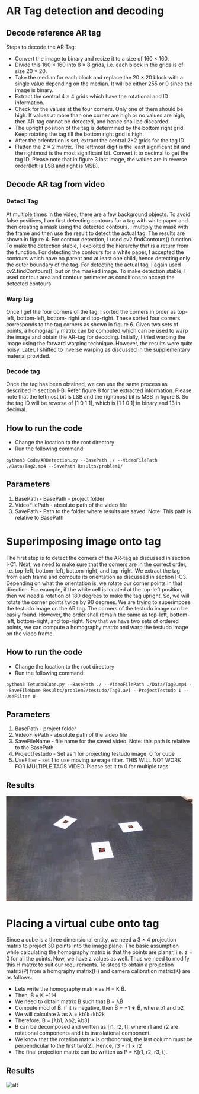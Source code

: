 # AR Tag detection and decoding
## Decode reference AR tag
Steps to decode the AR Tag:
- Convert the image to binary and resize it to a size of
160 × 160.
- Divide this 160 × 160 into 8 × 8 grids, i.e. each block
in the grids is of size 20 × 20.
- Take the median for each block and replace the 20 × 20 block with a single value depending on the median. It
will be either 255 or 0 since the image is binary.
- Extract the central 4 × 4 grids which have the rotational
and ID information.
- Check for the values at the four corners. Only one of
them should be high. If values at more than one corner
are high or no values are high, then AR-tag cannot be
detected, and hence shall be discarded.
- The upright position of the tag is determined by the
bottom right grid. Keep rotating the tag till the bottom
right grid is high.
- After the orientation is set, extract the central 2×2 grids
for the tag ID.
- Flatten the 2 × 2 matrix. The leftmost digit is the least
significant bit and the rightmost is the most significant
bit. Convert it to decimal to get the tag ID. Please note
that in figure 3 last image, the values are in reverse
order(left is LSB and right is MSB).
## Decode AR tag from video
### Detect Tag
At multiple times in the video, there are
a few background objects. To avoid false positives, I am first
detecting contours for a tag with white paper and then creating
a mask using the detected contours. I multiply the mask with
the frame and then use the result to detect the actual tag. The
results are shown in figure 4.
For contour detection, I used cv2.findContours() function. To
make the detection stable, I exploited the hierarchy that is a
return from the function. For detecting the contours for a white
paper, I accepted the contours which have no parent and at least one child, hence detecting only the outer boundary of
the tag.
For detecting the actual tag, I again used cv2.findContours(),
but on the masked image. To make detection stable, I used
contour area and contour perimeter as conditions to accept
the detected contours
### Warp tag
Once I get the four corners of the tag, I
sorted the corners in order as top-left, bottom-left, bottom-
right and top-right. These sorted four corners corresponds to
the tag corners as shown in figure 6. Given two sets of points, a homography matrix can be computed which can be used to
warp the image and obtain the AR-tag for decoding. Initially, I
tried warping the image using the forward warping technique.
However, the results were quite noisy. Later, I shifted to
inverse warping as discussed in the supplementary material
provided.
### Decode tag
Once the tag has been obtained, we can use
the same process as described in section I-B. Refer figure 8
for the extracted information. Please note that the leftmost bit
is LSB and the rightmost bit is MSB in figure 8. So the tag
ID will be reverse of [1 0 1 1], which is [1 1 0 1] in binary
and 13 in decimal.

## How to run the code
- Change the location to the root directory 
- Run the following command:
```  
python3 Code/ARDetection.py --BasePath ./ --VideoFilePath ./Data/Tag2.mp4 --SavePath Results/problem1/
```


## Parameters
1) BasePath - BasePath - project folder 
2) VideoFilePath - absolute path of the video file
3) SavePath - Path to the folder where results are saved. Note: This path is relative to BasePath

# Superimposing image onto tag
The first step is to detect the corners of the AR-tag as
discussed in section I-C1. Next, we need to make sure that
the corners are in the correct order, i.e. top-left, bottom-left,
bottom-right, and top-right. We extract the tag from each
frame and compute its orientation as discussed in section I-C3.
Depending on what the orientation is, we rotate our corner
points in that direction. For example, if the white cell is located
at the top-left position, then we need a rotation of 180 degrees
to make the tag upright. So, we will rotate the corner points
twice by 90 degrees. We are trying to superimpose the testudo image on the AR
tag. The corners of the testudo image can be easily found.
However, the order shall remain the same as top-left, bottom-
left, bottom-right, and top-right. Now that we have two sets
of ordered points, we can compute a homography matrix and
warp the testudo image on the video frame.

## How to run the code
- Change the location to the root directory 
- Run the following command: 
```
python3 TetudoNCube.py --BasePath ./ --VideoFilePath ./Data/Tag0.mp4 --SaveFileName Results/problem2/testudo/Tag0.avi --ProjectTestudo 1 --UseFilter 0
```

## Parameters

1) BasePath - project folder 
2) VideoFilePath - absolute path of the video file
3) SaveFileName - file name for the saved video. Note: this path is relative to the BasePath
4) ProjectTestudo - Set as 1 for projecting testudo image, 0 for cube
5) UseFilter - set 1 to use moving average filter. THIS WILL NOT WORK FOR MULTIPLE TAGS VIDEO. Please set it to 0 for multiple tags 

## Results
![alt](https://github.com/sakshikakde/ARTag-Detection-and-Tracking/blob/main/media/testudo.gif)

# Placing a virtual cube onto tag
Since a cube is a three dimensional entity, we need a
3 × 4 projection matrix to project 3D points into the image
plane. The basic assumption while calculating the homography
matrix is that the points are planar, i.e. z = 0 for all the points.
Now, we have z values as well. Thus we need to modify this H
matrix to suit our requirements. To steps to obtain a projection
matrix(P) from a homgraphy matrix(H) and camera calibration
matrix(K) are as follows:
- Lets write the homography matrix as H = K B̃.
- Then, B̃ = K −1 H
- We need to obtain matrix B such that B = λB̃
- Compute mod of B̃. if it is negative, then B̃ = −1 ∗ B̃, where b1 and b2
- We will calculate λ as λ = kb1k+kb2k
- Therefore, B = [λb1, λb2, λb3]
- B can be decomposed and written as [r1, r2, t], where r1
and r2 are rotational components and t is translational
component.
- We know that the rotation matrix is orthonormal; the
last column must be perpendicular to the first two[2].
Hence, r3 = r1 × r2
- The final projection matrix can be written as P =
K[r1, r2, r3, t].

## Results
![alt](https://github.com/sakshikakde/ARTag-Detection-and-Tracking/blob/main/media/cube.gif)

